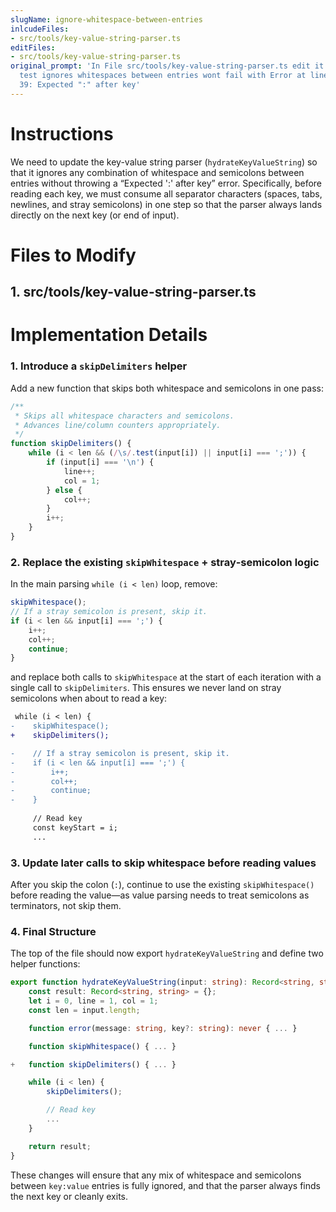 ```yaml
---
slugName: ignore-whitespace-between-entries
inlcudeFiles:
- src/tools/key-value-string-parser.ts
editFiles:
- src/tools/key-value-string-parser.ts
original_prompt: 'In File src/tools/key-value-string-parser.ts edit it so the unit
  test ignores whitespaces between entries wont fail with Error at line 1, column
  39: Expected ":" after key'
---
```

# Instructions

We need to update the key-value string parser (`hydrateKeyValueString`) so that it ignores any combination of whitespace and semicolons between entries without throwing a “Expected ':' after key” error. Specifically, before reading each key, we must consume all separator characters (spaces, tabs, newlines, and stray semicolons) in one step so that the parser always lands directly on the next key (or end of input).

# Files to Modify

## 1. src/tools/key-value-string-parser.ts

# Implementation Details

### 1. Introduce a `skipDelimiters` helper

Add a new function that skips both whitespace and semicolons in one pass:

```ts
/**
 * Skips all whitespace characters and semicolons.
 * Advances line/column counters appropriately.
 */
function skipDelimiters() {
    while (i < len && (/\s/.test(input[i]) || input[i] === ';')) {
        if (input[i] === '\n') {
            line++;
            col = 1;
        } else {
            col++;
        }
        i++;
    }
}
```

### 2. Replace the existing `skipWhitespace` + stray‐semicolon logic

In the main parsing `while (i < len)` loop, remove:

```ts
skipWhitespace();
// If a stray semicolon is present, skip it.
if (i < len && input[i] === ';') {
    i++;
    col++;
    continue;
}
```

and replace both calls to `skipWhitespace` at the start of each iteration with a single call to `skipDelimiters`. This ensures we never land on stray semicolons when about to read a key:

```diff
 while (i < len) {
-    skipWhitespace();
+    skipDelimiters();

-    // If a stray semicolon is present, skip it.
-    if (i < len && input[i] === ';') {
-        i++;
-        col++;
-        continue;
-    }
 
     // Read key
     const keyStart = i;
     ...
```

### 3. Update later calls to skip whitespace before reading values

After you skip the colon (`:`), continue to use the existing `skipWhitespace()` before reading the value—as value parsing needs to treat semicolons as terminators, not skip them.

### 4. Final Structure

The top of the file should now export `hydrateKeyValueString` and define two helper functions:

```ts
export function hydrateKeyValueString(input: string): Record<string, string> {
    const result: Record<string, string> = {};
    let i = 0, line = 1, col = 1;
    const len = input.length;

    function error(message: string, key?: string): never { ... }

    function skipWhitespace() { ... }

+   function skipDelimiters() { ... }

    while (i < len) {
        skipDelimiters();

        // Read key
        ...
    }

    return result;
}
```

These changes will ensure that any mix of whitespace and semicolons between `key:value` entries is fully ignored, and that the parser always finds the next key or cleanly exits.